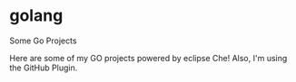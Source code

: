 # golang
Some Go Projects

Here are some of my GO projects powered by eclipse Che!
Also, I'm using the GitHub Plugin.
